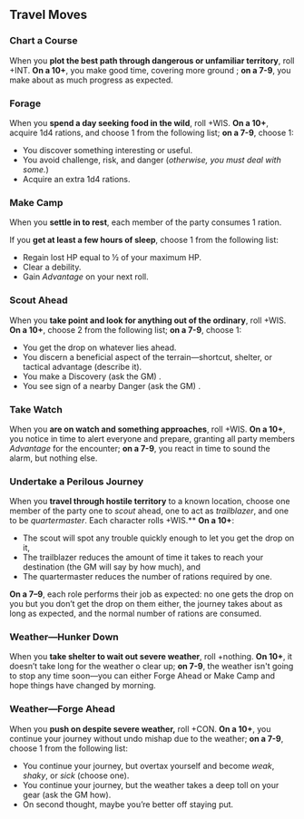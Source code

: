 ## Travel Moves
### Chart a Course
When you **plot the best path through dangerous or unfamiliar territory**, roll +INT. **On a 10+**, you make good time, covering more ground ; **on a 7-9**, you make about as much progress as expected. 
### Forage
When you **spend a day seeking food in the wild**, roll +WIS. **On a 10+**, acquire 1d4 rations, and choose 1 from the following list; **on a 7-9**, choose 1:

* You discover something interesting or useful.
* You avoid challenge, risk, and danger (*otherwise, you must deal with some.*)
* Acquire an extra 1d4 rations. 
### Make Camp
When you **settle in to rest**, each member of the party consumes 1 ration.
 
If you **get at least a few hours of sleep**, choose 1 from the following list:

* Regain lost HP equal to ½ of your maximum HP.
* Clear a debility.
* Gain *Advantage* on your next roll.
### Scout Ahead
When you **take point and look for anything out of the ordinary**, roll +WIS. **On a 10+**, choose 2 from the following list; **on a 7-9**, choose 1:

* You get the drop on whatever lies ahead.
* You discern a beneficial aspect of the terrain—shortcut, shelter, or tactical advantage (describe it).
* You make a Discovery (ask the GM) .
* You see sign of a nearby Danger (ask the GM) .
### Take Watch
When you **are on watch and something approaches**, roll +WIS. **On a 10+**, you notice in time to alert everyone and prepare, granting all party members *Advantage* for the encounter; **on a 7-9**, you react in time to sound the alarm, but nothing else. 
### Undertake a Perilous Journey
When you **travel through hostile territory** to a known location, choose one member of the party one to *scout* ahead, one to act as *trailblazer*, and one to be *quartermaster*. Each character rolls +WIS.** **On a 10+**:

* The scout will spot any trouble quickly enough to let you get the drop on it,
* The trailblazer reduces the amount of time it takes to reach your destination (the GM will say by how much), and
* The quartermaster reduces the number of rations required by one. 

**On a 7–9**, each role performs their job as expected: no one gets the drop on you but you don’t get the drop on them either, the journey takes about as long as expected, and the normal number of rations are consumed.
### Weather—Hunker Down
When you **take shelter to wait out severe weather**, roll +nothing. **On 10+**, it doesn’t take long for the weather o clear up; **on 7-9**, the weather isn't going to stop any time soon—you can either Forge Ahead or Make Camp and hope things have changed by morning. 
### Weather—Forge Ahead
When you **push on despite severe weather,** roll +CON. **On a 10+**, you continue your journey without undo mishap due to the weather; **on a 7-9**, choose 1 from the following list:

* You continue your journey, but overtax yourself and become *weak*, *shaky*, or *sick* (choose one).
* You continue your journey, but the weather takes a deep toll on your gear (ask the GM how). 
* On second thought, maybe you’re better off staying put. 
